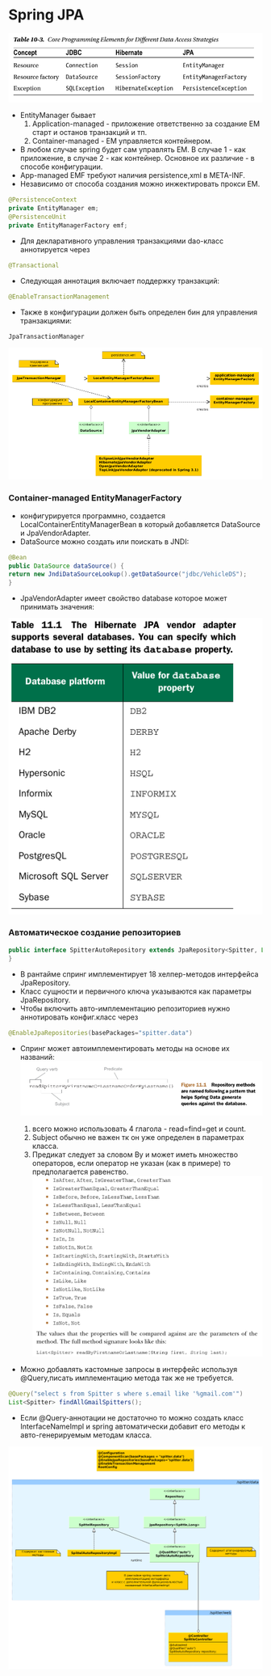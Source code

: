 # Spring JPA
![coreDataAccessElements](coreDataAccessElements.png)
* EntityManager бывает
  1. Application-managed - приложение ответственно за создание EM старт и останов транзакций и тп.
  2. Container-managed - EM управляется контейнером.
* В любом случае spring будет сам управлять EM. В случае 1 - как приложение, в случае 2 - как контейнер.
Основное их различие - в способе конфигурации.
* App-managed EMF требуют наличия persistence,xml в META-INF.
* Независимо от способа создания можно инжектировать прокси EM.
```java
@PersistenceContext
private EntityManager em;
@PersistenceUnit
private EntityManagerFactory emf;
```
* Для декларативного управления транзакциями dao-класс аннотируется через
```java
@Transactional
```
* Следующая аннотация включает поддержку транзакций:
```java
@EnableTransactionManagement
```
* Также в конфигурации должен быть определен бин для управления транзакциями:
```java
JpaTransactionManager
```
![emf](emf.png)
### Container-managed EntityManagerFactory
* конфигурируется программно, создается LocalContainerEntityManagerBean в который добавляется
DataSource и JpaVendorAdapter.
* DataSource можно создать или поискать в JNDI:
```java
@Bean
public DataSource dataSource() {
return new JndiDataSourceLookup().getDataSource("jdbc/VehicleDS");
}
```
* JpaVendorAdapter имеет свойство database которое может принимать значения:

![db](db.png)

### Автоматическое создание репозиториев
```java
public interface SpitterAutoRepository extends JpaRepository<Spitter, Long> {
}
```
* В рантайме спринг имплементирует 18 хелпер-методов интерфейса JpaRepository.
* Класс сущности и первичного ключа указываются как параметры JpaRepository.
* Чтобы включить авто-имплементацию репозиториев нужно аннотировать конфиг.класс через
```java
@EnableJpaRepositories(basePackages="spitter.data")
```
* Спринг может автоимплементировать методы на основе их названий:
![methods](methods.png)
  1. всего можно использовать 4 глагола - read=find=get и count.
  2. Subject обычно не важен тк он уже определен в параметрах класса.
  3. Предикат следует за словом By и может иметь множество операторов,
  если оператор не указан (как в примере) то предполагается равенство.
![predicate](predicate.png)

* Можно добавлять кастомные запросы в интерфейс используя @Query,писать имплементацию метода
так же не требуется.
```java
@Query("select s from Spitter s where s.email like '%gmail.com'")
List<Spitter> findAllGmailSpitters();
```
* Если @Query-аннотации не достаточно то можно создать класс InterfaceNameImpl и spring
автоматически добавит его методы к авто-генерируемым методам класса.

![spittleDB](spittleDB.png)
